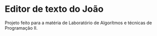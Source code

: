 # Editor de texto do João #

Projeto feito para a matéria de Laboratório de Algorítmos e
técnicas de Programação II.
